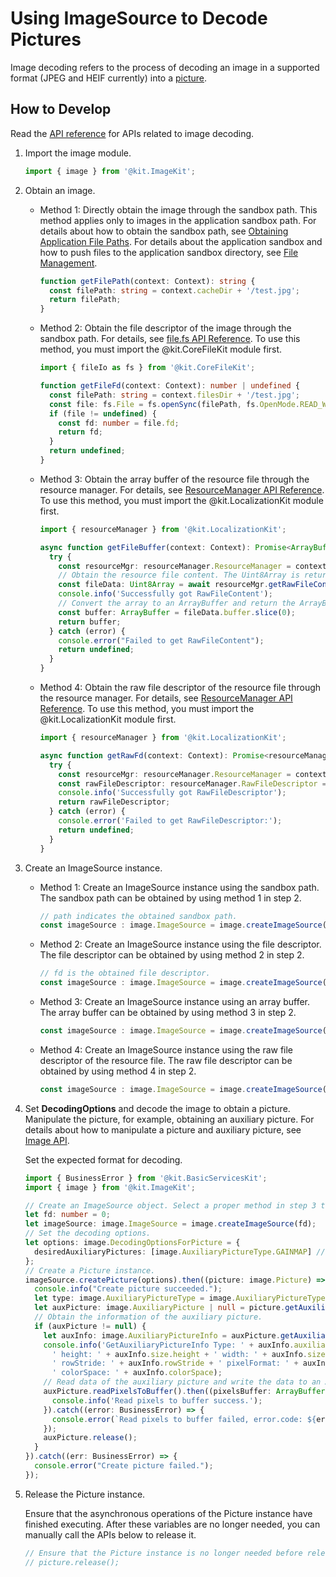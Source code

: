 # Using ImageSource to Decode Pictures
<!--Kit: Image Kit-->
<!--Subsystem: Multimedia-->
<!--Owner: @aulight02-->
<!--Designer: @liyang_bryan-->
<!--Tester: @xchaosioda-->
<!--Adviser: @zengyawen-->

Image decoding refers to the process of decoding an image in a supported format (JPEG and HEIF currently) into a [picture](image-overview.md#basic-concepts).  

## How to Develop

Read the [API reference](../../reference/apis-image-kit/arkts-apis-image-ImageSource.md) for APIs related to image decoding.

1. Import the image module.

   ```ts
   import { image } from '@kit.ImageKit';
   ```

2. Obtain an image.
   - Method 1: Directly obtain the image through the sandbox path. This method applies only to images in the application sandbox path. For details about how to obtain the sandbox path, see [Obtaining Application File Paths](../../application-models/application-context-stage.md#obtaining-application-file-paths). For details about the application sandbox and how to push files to the application sandbox directory, see [File Management](../../file-management/app-sandbox-directory.md).

      ```ts
      function getFilePath(context: Context): string {
        const filePath: string = context.cacheDir + '/test.jpg';
        return filePath;
      }
      ```

   - Method 2: Obtain the file descriptor of the image through the sandbox path. For details, see [file.fs API Reference](../../reference/apis-core-file-kit/js-apis-file-fs.md). To use this method, you must import the \@kit.CoreFileKit module first.

      ```ts
      import { fileIo as fs } from '@kit.CoreFileKit';

      function getFileFd(context: Context): number | undefined {
        const filePath: string = context.filesDir + '/test.jpg';
        const file: fs.File = fs.openSync(filePath, fs.OpenMode.READ_WRITE);
        if (file != undefined) {
          const fd: number = file.fd;
          return fd;
        }
        return undefined;
      }
      ```

   - Method 3: Obtain the array buffer of the resource file through the resource manager. For details, see [ResourceManager API Reference](../../reference/apis-localization-kit/js-apis-resource-manager.md#getrawfilecontent9-1). To use this method, you must import the \@kit.LocalizationKit module first.

      ```ts
      import { resourceManager } from '@kit.LocalizationKit';

      async function getFileBuffer(context: Context): Promise<ArrayBuffer | undefined> {
        try {
          const resourceMgr: resourceManager.ResourceManager = context.resourceManager;
          // Obtain the resource file content. The Uint8Array is returned.
          const fileData: Uint8Array = await resourceMgr.getRawFileContent('test.jpg');
          console.info('Successfully got RawFileContent');
          // Convert the array to an ArrayBuffer and return the ArrayBuffer.
          const buffer: ArrayBuffer = fileData.buffer.slice(0);
          return buffer;
        } catch (error) {
          console.error("Failed to get RawFileContent");
          return undefined;
        }
      }
      ```

   - Method 4: Obtain the raw file descriptor of the resource file through the resource manager. For details, see [ResourceManager API Reference](../../reference/apis-localization-kit/js-apis-resource-manager.md#getrawfd9-1). To use this method, you must import the \@kit.LocalizationKit module first.
      ```ts
      import { resourceManager } from '@kit.LocalizationKit';

      async function getRawFd(context: Context): Promise<resourceManager.RawFileDescriptor | undefined> {
        try {
          const resourceMgr: resourceManager.ResourceManager = context.resourceManager;
          const rawFileDescriptor: resourceManager.RawFileDescriptor = await resourceMgr.getRawFd('test.jpg');
          console.info('Successfully got RawFileDescriptor');
          return rawFileDescriptor;
        } catch (error) {
          console.error('Failed to get RawFileDescriptor:');
          return undefined;
        }
      }
      ```

3. Create an ImageSource instance.

   - Method 1: Create an ImageSource instance using the sandbox path. The sandbox path can be obtained by using method 1 in step 2.

      ```ts
      // path indicates the obtained sandbox path.
      const imageSource : image.ImageSource = image.createImageSource(filePath);
      ```

   - Method 2: Create an ImageSource instance using the file descriptor. The file descriptor can be obtained by using method 2 in step 2.

      ```ts
      // fd is the obtained file descriptor.
      const imageSource : image.ImageSource = image.createImageSource(fd);
      ```

   - Method 3: Create an ImageSource instance using an array buffer. The array buffer can be obtained by using method 3 in step 2.

      ```ts
      const imageSource : image.ImageSource = image.createImageSource(buffer);
      ```

   - Method 4: Create an ImageSource instance using the raw file descriptor of the resource file. The raw file descriptor can be obtained by using method 4 in step 2.

      ```ts
      const imageSource : image.ImageSource = image.createImageSource(rawFileDescriptor);
      ```

4. Set **DecodingOptions** and decode the image to obtain a picture. Manipulate the picture, for example, obtaining an auxiliary picture. For details about how to manipulate a picture and auxiliary picture, see [Image API](../../reference/apis-image-kit/arkts-apis-image-Picture.md).

   Set the expected format for decoding.
      ```ts
      import { BusinessError } from '@kit.BasicServicesKit';
      import { image } from '@kit.ImageKit';

      // Create an ImageSource object. Select a proper method in step 3 to replace the preceding code.
      let fd: number = 0;
      let imageSource: image.ImageSource = image.createImageSource(fd);
      // Set the decoding options.
      let options: image.DecodingOptionsForPicture = {
        desiredAuxiliaryPictures: [image.AuxiliaryPictureType.GAINMAP] // GAINMAP indicates the type of the auxiliary picture to be decoded.
      };
      // Create a Picture instance.
      imageSource.createPicture(options).then((picture: image.Picture) => {
        console.info("Create picture succeeded.");
        let type: image.AuxiliaryPictureType = image.AuxiliaryPictureType.GAINMAP;
        let auxPicture: image.AuxiliaryPicture | null = picture.getAuxiliaryPicture(type);
        // Obtain the information of the auxiliary picture.
        if (auxPicture != null) {
          let auxInfo: image.AuxiliaryPictureInfo = auxPicture.getAuxiliaryPictureInfo();
          console.info('GetAuxiliaryPictureInfo Type: ' + auxInfo.auxiliaryPictureType +
            ' height: ' + auxInfo.size.height + ' width: ' + auxInfo.size.width +
            ' rowStride: ' + auxInfo.rowStride + ' pixelFormat: ' + auxInfo.pixelFormat +
            ' colorSpace: ' + auxInfo.colorSpace);
          // Read data of the auxiliary picture and write the data to an ArrayBuffer.
          auxPicture.readPixelsToBuffer().then((pixelsBuffer: ArrayBuffer) => {
            console.info('Read pixels to buffer success.');
          }).catch((error: BusinessError) => {
            console.error(`Read pixels to buffer failed, error.code: ${error.code}, error.message: ${error.message}`);
          });
          auxPicture.release();
        }
      }).catch((err: BusinessError) => {
        console.error("Create picture failed.");
      });
      ```

5. Release the Picture instance.

   Ensure that the asynchronous operations of the Picture instance have finished executing. After these variables are no longer needed, you can manually call the APIs below to release it.
   ```ts
   // Ensure that the Picture instance is no longer needed before releasing it.
   // picture.release();
   ```
